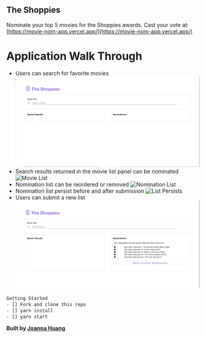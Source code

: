 ## The Shoppies

Nominate your top 5 movies for the Shoppies awards. Cast your vote at: [https://movie-nom-app.vercel.app/](https://movie-nom-app.vercel.app/)

# Application Walk Through

- Users can search for favorite movies
  ![Searchbar](https://github.com/jthnyc/movie-nom-app/blob/master/public/Searchbar.gif)
- Search results returned in the movie list panel can be nominated
  ![Movie List](https://github.com/jthnyc/movie-nom-app/blob/master/public/MovieList.gif)
- Nomination list can be reordered or removed
  ![Nomination List](https://github.com/jthnyc/movie-nom-app/blob/master/public/NominationList.gif)
- Nomination list persist before and after submission
  ![List Persists](https://github.com/jthnyc/movie-nom-app/blob/master/public/ListPersist.gif)
- Users can submit a new list
  ![Submit New List](https://github.com/jthnyc/movie-nom-app/blob/master/public/NewSubmission.gif)

```
Getting Started
- [] Fork and clone this repo
- [] yarn install
- [] yarn start
```

**Built by [Joanna Huang](https://github.com/jthnyc)**

